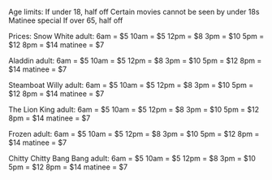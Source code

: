 
Age limits:
If under 18, half off
Certain movies cannot be seen by under 18s
Matinee special
If over 65, half off


Prices:
Snow White
adult:
6am = $5
10am = $5
12pm = $8
3pm = $10
5pm = $12
8pm = $14
matinee = $7


Aladdin
adult:
6am = $5
10am = $5
12pm = $8
3pm = $10
5pm = $12
8pm = $14
matinee = $7

Steamboat Willy
adult:
6am = $5
10am = $5
12pm = $8
3pm = $10
5pm = $12
8pm = $14
matinee = $7

The Lion King
adult:
6am = $5
10am = $5
12pm = $8
3pm = $10
5pm = $12
8pm = $14
matinee = $7

Frozen
adult:
6am = $5
10am = $5
12pm = $8
3pm = $10
5pm = $12
8pm = $14
matinee = $7

Chitty Chitty Bang Bang
adult:
6am = $5
10am = $5
12pm = $8
3pm = $10
5pm = $12
8pm = $14
matinee = $7
